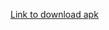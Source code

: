 [Link to download apk](https://github.com/haricharan-bole/MusicPlayer/blob/5d10fe70f5434f15d6739cabac61bb6393bfdbfb/NapSterMusic.apk)
